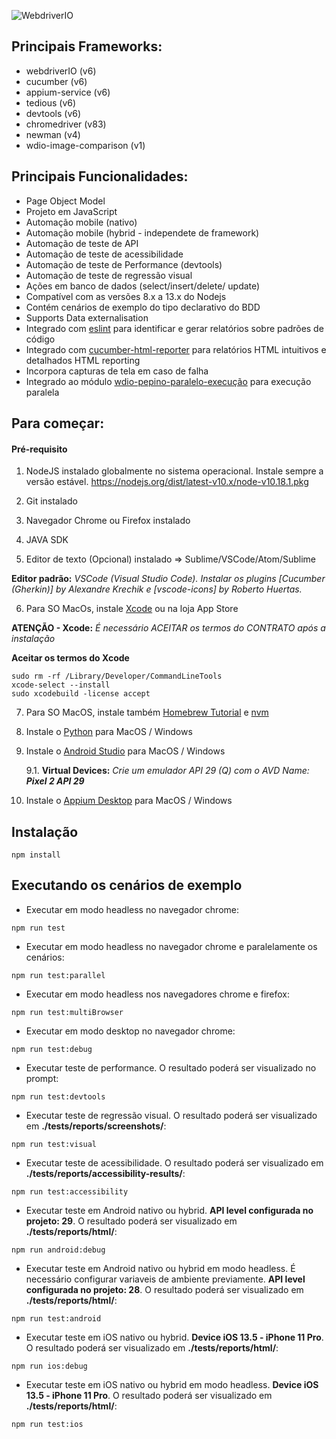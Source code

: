 
![WebdriverIO](http://www.christian-bromann.com/wdio.png)

## Principais Frameworks:
- webdriverIO (v6)
- cucumber (v6)
- appium-service (v6)
- tedious (v6)
- devtools (v6)
- chromedriver (v83)
- newman (v4)
- wdio-image-comparison (v1)

## Principais Funcionalidades:
- Page Object Model
- Projeto em JavaScript
- Automação mobile (nativo)
- Automação mobile (hybrid - independete de framework)
- Automação de teste de API
- Automação de teste de acessibilidade
- Automação de teste de Performance (devtools)
- Automação de teste de regressão visual
- Ações em banco de dados (select/insert/delete/ update)
- Compatível com as versões 8.x a 13.x do Nodejs
- Contém cenários de exemplo do tipo declarativo do BDD
- Supports Data externalisation
- Integrado com [eslint](https://www.npmjs.com/package/eslint) para identificar e gerar relatórios sobre padrões de código
- Integrado com [cucumber-html-reporter](https://www.npmjs.com/package/cucumber-html-reporter) para relatórios HTML intuitivos e detalhados HTML reporting
- Incorpora capturas de tela em caso de falha
- Integrado ao módulo [wdio-pepino-paralelo-execução](https://www.npmjs.com/package/wdio-cucumber-parallel-execution) para execução paralela

## Para começar:
#### Pré-requisito
1. NodeJS instalado globalmente no sistema operacional. Instale sempre a versão estável.
https://nodejs.org/dist/latest-v10.x/node-v10.18.1.pkg

2. Git instalado

3. Navegador Chrome ou Firefox instalado

4. JAVA SDK

4. Editor de texto (Opcional) instalado => Sublime/VSCode/Atom/Sublime

**Editor padrão:** *VSCode (Visual Studio Code). Instalar os plugins [Cucumber (Gherkin)] by Alexandre Krechik e [vscode-icons] by Roberto Huertas.*

6. Para SO MacOs, instale [Xcode](https://developer.apple.com/xcode/) ou na loja App Store

**ATENÇÃO - Xcode:** *É necessário ACEITAR os termos do CONTRATO após a instalação*

**Aceitar os termos do Xcode**
```
sudo rm -rf /Library/Developer/CommandLineTools
xcode-select --install
sudo xcodebuild -license accept
```

7. Para SO MacOS, instale também [Homebrew Tutorial](https://brew.sh/index_pt-br) e [nvm](https://github.com/nvm-sh/nvm)

8. Instale o [Python](https://www.python.org/downloads/release/python-2714/) para MacOS / Windows

9. Instale o [Android Studio](https://developer.android.com/studio) para MacOS / Windows

    9.1. **Virtual Devices:** *Crie um emulador API 29 (Q) com o AVD Name: **Pixel 2 API 29***

10. Instale o [Appium Desktop](https://github.com/appium/appium-desktop/releases/tag/v1.15.1) para MacOS / Windows

## Instalação

```
npm install
```


## Executando os cenários de exemplo

- Executar em modo headless no navegador chrome:

```
npm run test
```

- Executar em modo headless no navegador chrome e paralelamente os cenários:

```
npm run test:parallel
```

- Executar em modo headless nos navegadores chrome e firefox:

```
npm run test:multiBrowser
```

- Executar em modo desktop no navegador chrome:

```
npm run test:debug
```

- Executar teste de performance. O resultado poderá ser visualizado no prompt:

```
npm run test:devtools
```

- Executar teste de regressão visual. O resultado poderá ser visualizado em **./tests/reports/screenshots/**:

```
npm run test:visual
```

- Executar teste de acessibilidade. O resultado poderá ser visualizado em **./tests/reports/accessibility-results/**:

```
npm run test:accessibility
```

- Executar teste em Android nativo ou hybrid. **API level configurada no projeto: 29**. O resultado poderá ser visualizado em **./tests/reports/html/**:

```
npm run android:debug
```

- Executar teste em Android nativo ou hybrid em modo headless. É necessário configurar variaveis de ambiente previamente. **API level configurada no projeto: 28**. O resultado poderá ser visualizado em **./tests/reports/html/**:

```
npm run test:android
```

- Executar teste em iOS nativo ou hybrid. **Device iOS 13.5 - iPhone 11 Pro**. O resultado poderá ser visualizado em **./tests/reports/html/**:

```
npm run ios:debug
```

- Executar teste em iOS nativo ou hybrid em modo headless. **Device iOS 13.5 - iPhone 11 Pro**. O resultado poderá ser visualizado em **./tests/reports/html/**:

```
npm run test:ios
```
